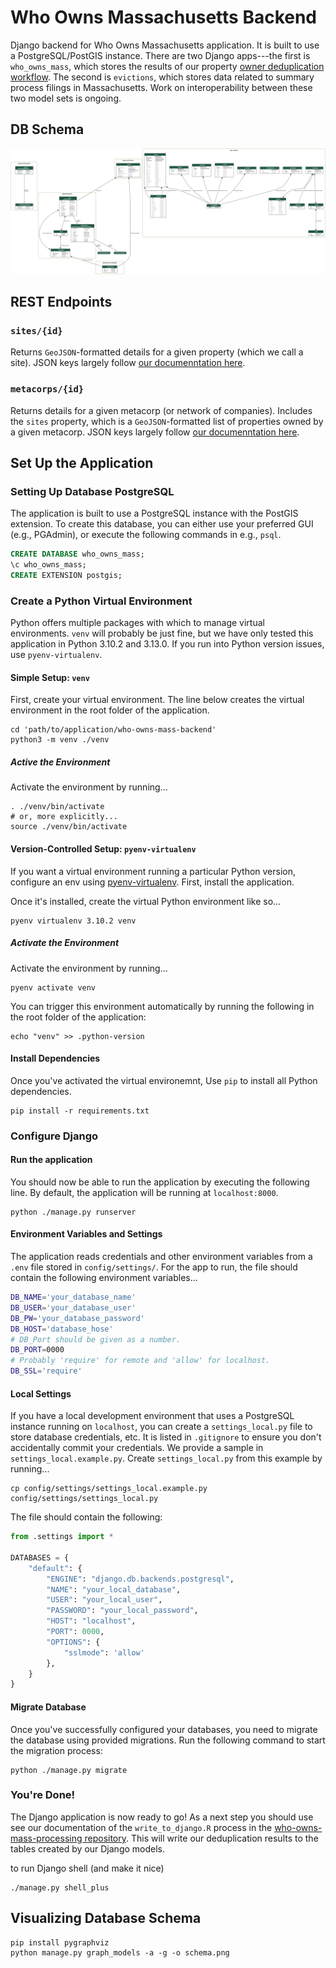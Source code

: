 # Who Owns Massachusetts Backend

Django backend for Who Owns Massachusetts application. It is built to use a PostgreSQL/PostGIS instance. There are two Django apps---the first is `who_owns_mass`, which stores the results of our property [owner deduplication workflow](https://github.com/mit-spatial-action/who-owns-mass-frontend/). The second is `evictions`, which stores data related to summary process filings in Massachusetts. Work on interoperability between these two model sets is ongoing.

## DB Schema
![mass_evictions schema](./schema.png)

## REST Endpoints

### `sites/{id}`

Returns `GeoJSON`-formatted details for a given property (which we call a site). JSON keys largely follow [our documenntation here](https://github.com/mit-spatial-action/who-owns-mass-processing/blob/main/DICTIONARY.md).

### `metacorps/{id}`

Returns details for a given metacorp (or network of companies). Includes the `sites` property, which is a `GeoJSON`-formatted list of properties owned by a given metacorp. JSON keys largely follow [our documenntation here](https://github.com/mit-spatial-action/who-owns-mass-processing/blob/main/DICTIONARY.md).

## Set Up the Application

### Setting Up Database PostgreSQL

The application is built to use a PostgreSQL instance with the PostGIS extension. To create this database, you can either use your preferred GUI (e.g., PGAdmin), or execute the following commands in e.g., `psql`.

```sql
CREATE DATABASE who_owns_mass;
\c who_owns_mass;
CREATE EXTENSION postgis;
```

### Create a Python Virtual Environment

Python offers multiple packages with which to manage virtual environments. `venv` will probably be just fine, but we have only tested this application in Python 3.10.2 and 3.13.0. If you run into Python version issues, use `pyenv-virtualenv`.

#### Simple Setup: `venv`

First, create your virtual environment. The line below creates the virtual environment in the root folder of the application.

```shell
cd 'path/to/application/who-owns-mass-backend'
python3 -m venv ./venv
```

##### Active the Environment

Activate the environment by running...

```shell
. ./venv/bin/activate
# or, more explicitly...
source ./venv/bin/activate
```

#### Version-Controlled Setup: `pyenv-virtualenv`

If you want a virtual environment running a particular Python version, configure an env using [pyenv-virtualenv](https://github.com/pyenv/pyenv-virtualenv). First, install the application.

Once it's installed, create the virtual Python environment like so...

```shell
pyenv virtualenv 3.10.2 venv
```

##### Activate the Environment

Activate the environment by running...

```shell
pyenv activate venv
```

You can trigger this environment automatically by running the following in the root folder of the application:

```shell
echo "venv" >> .python-version
```

#### Install Dependencies

Once you've activated the virtual environemnt, Use `pip` to install all Python dependencies.

```shell
pip install -r requirements.txt
```

### Configure Django

#### Run the application

You should now be able to run the application by executing the following line. By default, the application will be running at `localhost:8000`.

```shell
python ./manage.py runserver
```

#### Environment Variables and Settings

The application reads credentials and other environment variables from a `.env` file stored in `config/settings/`. For the app to run, the file should contain the following environment variables...

```bash
DB_NAME='your_database_name'
DB_USER='your_database_user'
DB_PW='your_database_password'
DB_HOST='database_hose'
# DB_Port should be given as a number.
DB_PORT=0000
# Probably 'require' for remote and 'allow' for localhost.
DB_SSL='require'
```

#### Local Settings

If you have a local development environment that uses a PostgreSQL instance running on `localhost`, you can create a `settings_local.py` file to store database credentials, etc. It is listed in `.gitignore` to ensure you don't accidentally commit your credentials. We provide a sample in `settings_local.example.py`. Create `settings_local.py` from this example by running...

```shell
cp config/settings/settings_local.example.py config/settings/settings_local.py
```

The file should contain the following:

```python
from .settings import *

DATABASES = {
    "default": {
        "ENGINE": "django.db.backends.postgresql",
        "NAME": "your_local_database",
        "USER": "your_local_user",
        "PASSWORD": "your_local_password",
        "HOST": "localhost",
        "PORT": 0000,
        "OPTIONS": {
            "sslmode": 'allow'
        },
    }
}
```

#### Migrate Database

Once you've successfully configured your databases, you need to migrate the database using provided migrations. Run the following command to start the migration process:

```shell
python ./manage.py migrate 
```

### You're Done!

The Django application is now ready to go! As a next step you should use see our documentation of the `write_to_django.R` process in the [who-owns-mass-processing repository](https://github.com/mit-spatial-action/who-owns-mass-processing/). This will write our deduplication results to the tables created by our Django models.

to run Django shell (and make it nice)
```
./manage.py shell_plus
```

## Visualizing Database Schema

```shell
pip install pygraphviz
python manage.py graph_models -a -g -o schema.png
```

